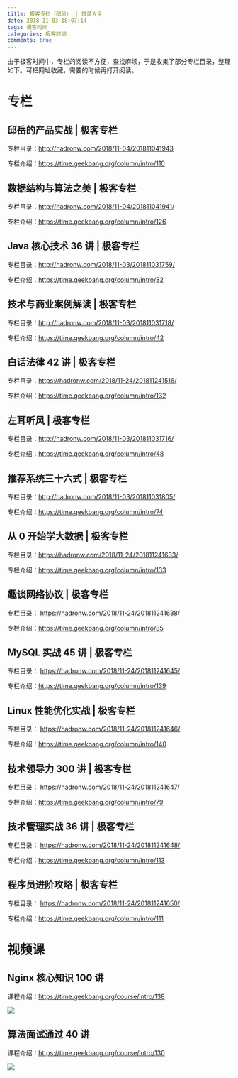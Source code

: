```yaml
---
title: 极客专栏（部分） | 目录大全 
date: 2018-11-03 18:07:14
tags: 极客时间
categories: 极客时间
comments: true
---
```


由于极客时间中，专栏的阅读不方便，查找麻烦，于是收集了部分专栏目录，整理如下。可把网址收藏，需要的时候再打开阅读。
<!--more-->

# 专栏

##  邱岳的产品实战 | 极客专栏

 专栏目录：http://hadronw.com/2018/11-04/201811041943 

 专栏介绍：https://time.geekbang.org/column/intro/110 


##  数据结构与算法之美 | 极客专栏

 专栏目录：http://hadronw.com/2018/11-04/201811041941/ 

 专栏介绍：https://time.geekbang.org/column/intro/126 


##  Java 核心技术 36 讲 | 极客专栏

 专栏目录：http://hadronw.com/2018/11-03/201811031759/ 

 专栏介绍：https://time.geekbang.org/column/intro/82 



##  技术与商业案例解读 | 极客专栏

 专栏目录：http://hadronw.com/2018/11-03/201811031718/ 

 专栏介绍：https://time.geekbang.org/column/intro/42 

## 白话法律 42 讲  | 极客专栏

 专栏目录：https://hadronw.com/2018/11-24/201811241516/

 专栏介绍：https://time.geekbang.org/column/intro/132 


## 左耳听风  | 极客专栏

 专栏目录：http://hadronw.com/2018/11-03/201811031716/ 

 专栏介绍：https://time.geekbang.org/column/intro/48 


## 推荐系统三十六式 | 极客专栏

 专栏目录：http://hadronw.com/2018/11-03/201811031805/ 

 专栏介绍：https://time.geekbang.org/column/intro/74 


## 从 0 开始学大数据 | 极客专栏

 专栏目录：https://hadronw.com/2018/11-24/201811241633/

 专栏介绍：https://time.geekbang.org/column/intro/133 


## 趣谈网络协议 | 极客专栏

 专栏目录： https://hadronw.com/2018/11-24/201811241638/

 专栏介绍：https://time.geekbang.org/column/intro/85 


## MySQL 实战 45 讲  | 极客专栏

 专栏目录： https://hadronw.com/2018/11-24/201811241645/

 专栏介绍：https://time.geekbang.org/column/intro/139 


## Linux 性能优化实战 | 极客专栏

 专栏目录： https://hadronw.com/2018/11-24/201811241646/

 专栏介绍：https://time.geekbang.org/column/intro/140 


## 技术领导力 300 讲  | 极客专栏

 专栏目录： https://hadronw.com/2018/11-24/201811241647/

 专栏介绍：https://time.geekbang.org/column/intro/79 


##  技术管理实战 36 讲  | 极客专栏

 专栏目录： https://hadronw.com/2018/11-24/201811241648/

 专栏介绍：https://time.geekbang.org/column/intro/113 


##   程序员进阶攻略  | 极客专栏

 专栏目录： https://hadronw.com/2018/11-24/201811241650/

 专栏介绍：https://time.geekbang.org/column/intro/111 




# 视频课

## Nginx 核心知识 100 讲

 课程介绍：https://time.geekbang.org/course/intro/138 

![](https://qcloudtest-1255353776.cos.ap-guangzhou.myqcloud.com/%E6%9E%81%E5%AE%A2%E4%B8%93%E6%A0%8F/nginxhexinzhishi100jiang.jpeg)

## 算法面试通过 40 讲

 课程介绍：https://time.geekbang.org/course/intro/130 

![](https://qcloudtest-1255353776.cos.ap-guangzhou.myqcloud.com/%E6%9E%81%E5%AE%A2%E4%B8%93%E6%A0%8F/suanfamianshitongguan40jiang.jpeg)